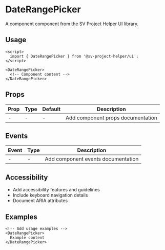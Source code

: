 # DateRangePicker

A component component from the SV Project Helper UI library.

## Usage

```svelte
<script>
  import { DateRangePicker } from '@sv-project-helper/ui';
</script>

<DateRangePicker>
  <!-- Component content -->
</DateRangePicker>
```

## Props

| Prop | Type | Default | Description |
|------|------|---------|-------------|
| - | - | - | Add component props documentation |

## Events

| Event | Type | Description |
|-------|------|-------------|
| - | - | Add component events documentation |

## Accessibility

- Add accessibility features and guidelines
- Include keyboard navigation details
- Document ARIA attributes

## Examples

```svelte
<!-- Add usage examples -->
<DateRangePicker>
  Example content
</DateRangePicker>
```